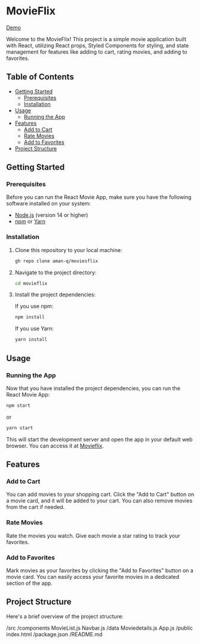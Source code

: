 # MovieFlix
[Demo](https://main--rainbow-bunny-667e2e.netlify.app/)

Welcome to the MovieFlix! This project is a simple movie application built with React, utilizing React props, Styled Components for styling, and state management for features like adding to cart, rating movies, and adding to favorites.

## Table of Contents

- [Getting Started](#getting-started)
  - [Prerequisites](#prerequisites)
  - [Installation](#installation)
- [Usage](#usage)
  - [Running the App](#running-the-app)
- [Features](#features)
  - [Add to Cart](#add-to-cart)
  - [Rate Movies](#rate-movies)
  - [Add to Favorites](#add-to-favorites)
- [Project Structure](#project-structure)

## Getting Started

### Prerequisites

Before you can run the React Movie App, make sure you have the following software installed on your system:

- [Node.js](https://nodejs.org/) (version 14 or higher)
- [npm](https://www.npmjs.com/) or [Yarn](https://yarnpkg.com/)

### Installation

1. Clone this repository to your local machine:

   ```bash
   gh repo clone aman-q/moviesflix
   ```

2. Navigate to the project directory:

   ```bash
   cd movieflix
   ```

3. Install the project dependencies:

   If you use npm:

   ```bash
   npm install
   ```

   If you use Yarn:

   ```bash
   yarn install
   ```

## Usage

### Running the App

Now that you have installed the project dependencies, you can run the React Movie App:

```bash
npm start
```

or

```bash
yarn start
```

This will start the development server and open the app in your default web browser. You can access it at [Movieflix](https://main--rainbow-bunny-667e2e.netlify.app/).

## Features

### Add to Cart

You can add movies to your shopping cart. Click the "Add to Cart" button on a movie card, and it will be added to your cart. You can also remove movies from the cart if needed.

### Rate Movies

Rate the movies you watch. Give each movie a star rating to track your favorites.

### Add to Favorites

Mark movies as your favorites by clicking the "Add to Favorites" button on a movie card. You can easily access your favorite movies in a dedicated section of the app.

## Project Structure

Here's a brief overview of the project structure:

/src
  /components
    MovieList.js
    Navbar.js
  /data
    Moviedetails.js
  App.js
/public
  index.html
/package.json
/README.md

